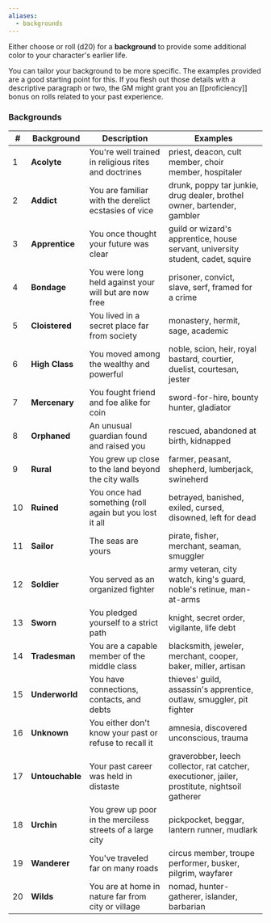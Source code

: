 ```yaml
---
aliases:
  - backgrounds
---
```

Either choose or roll (d20) for a **background** to provide some additional color to your character's earlier life. 

You can tailor your background to be more specific.  The examples provided are a good starting point for this. If you flesh out those details with a descriptive paragraph or two, the GM might grant you an [[proficiency]] bonus on rolls related to your past experience.

### Backgrounds

| #   | Background      | Description                                               | Examples                                                                                       |
| --- | --------------- | --------------------------------------------------------- | ---------------------------------------------------------------------------------------------- |
| 1   | **Acolyte**     | You're well trained in religious rites and doctrines      | priest, deacon, cult member, choir member, hospitaler                                          |
| 2   | **Addict**      | You are familiar with the derelict ecstasies of vice      | drunk, poppy tar junkie, drug dealer, brothel owner, bartender, gambler                        |
| 3   | **Apprentice**  | You once thought your future was clear                    | guild or wizard's apprentice, house servant, university student, cadet, squire                 |
| 4   | **Bondage**     | You were long held against your will but are now free     | prisoner, convict, slave, serf, framed for a crime                                             |
| 5   | **Cloistered**  | You lived in a secret place far from society              | monastery, hermit, sage, academic                                                              |
| 6   | **High Class**  | You moved among the wealthy and powerful                  | noble, scion, heir, royal bastard, courtier, duelist, courtesan, jester                        |
| 7   | **Mercenary**   | You fought friend and foe alike for coin                  | sword-for-hire, bounty hunter, gladiator                                                       |
| 8   | **Orphaned**    | An unusual guardian found and raised you                  | rescued, abandoned at birth, kidnapped                                                         |
| 9   | **Rural**       | You grew up close to the land beyond the city walls       | farmer, peasant, shepherd, lumberjack, swineherd                                               |
| 10  | **Ruined**      | You once had something (roll again but you lost it all    | betrayed, banished, exiled, cursed, disowned, left for dead                                    |
| 11  | **Sailor**      | The seas are yours                                        | pirate, fisher, merchant, seaman, smuggler                                                     |
| 12  | **Soldier**     | You served as an organized fighter                        | army veteran, city watch, king's guard, noble's retinue, man-at-arms                           |
| 13  | **Sworn**       | You pledged yourself to a strict path                     | knight, secret order, vigilante, life debt                                                     |
| 14  | **Tradesman**   | You are a capable member of the middle class              | blacksmith, jeweler, merchant, cooper, baker, miller, artisan                                  |
| 15  | **Underworld**  | You have connections, contacts, and debts                 | thieves' guild, assassin's apprentice, outlaw, smuggler, pit fighter                           |
| 16  | **Unknown**     | You either don't know your past or refuse to recall it    | amnesia, discovered unconscious, trauma                                                        |
| 17  | **Untouchable** | Your past career was held in distaste                     | graverobber, leech collector, rat catcher, executioner, jailer, prostitute, nightsoil gatherer |
| 18  | **Urchin**      | You grew up poor in the merciless streets of a large city | pickpocket, beggar, lantern runner, mudlark                                                    |
| 19  | **Wanderer**    | You've traveled far on many roads                         | circus member, troupe performer, busker, pilgrim, wayfarer                                     |
| 20  | **Wilds**       | You are at home in nature far from city or village        | nomad, hunter-gatherer, islander, barbarian                                                    |
